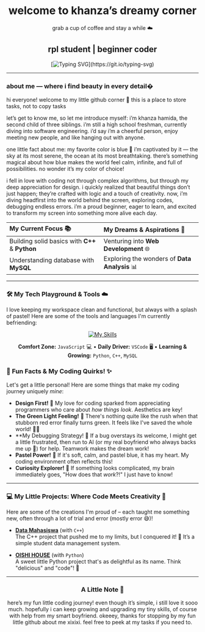 <div align="center">

# welcome to khanza’s dreamy corner 
grab a cup of coffee and stay a while ☁️
## rpl student | beginner coder

[![Typing SVG](https://readme-typing-svg.herokuapp.com?font=Pacifico&pause=1000&color=F9A8D4&center=true&vCenter=true&width=400&lines=Hello+World!;Nice+to+meet+you!;Let's+build+something+beautiful!)](https://git.io/typing-svg)

</div>

---

### about me — where i find beauty in every detail�

hi everyone! welcome to my little github corner 🌿
this is a place to store tasks, not to copy tasks

let’s get to know me, so let me introduce myself: i’m khanza hamida, the second child of three siblings. i’m still a high school freshman, currently diving into software engineering. i’d say i’m a cheerful person, enjoy meeting new people, and like hanging out with anyone.

one little fact about me: my favorite color is blue 💙
i’m captivated by it — the sky at its most serene, the ocean at its most breathtaking. there’s something magical about how blue makes the world feel calm, infinite, and full of possibilities. no wonder it’s my color of choice!

i fell in love with coding not through complex algorithms, but through my deep appreciation for design. i quickly realized that beautiful things don’t just happen; they’re crafted with logic and a touch of creativity.
now, i’m diving headfirst into the world behind the screen, exploring codes, debugging endless errors. i’m a proud beginner, eager to learn, and excited to transform my screen into something more alive each day.

| My Current Focus 📚 | My Dreams & Aspirations 🌟 |
| :------------------ | :------------------------- |
| Building solid basics with **C++** & **Python** | Venturing into **Web Development** 🌐 |
| Understanding database with **MySQL** | Exploring the wonders of **Data Analysis** 📊 |

---

### 🛠️ My Tech Playground & Tools ☁️

I love keeping my workspace clean and functional, but always with a splash of pastel! Here are some of the tools and languages I'm currently befriending:

<div align="center">

[![My Skills](https://skillicons.dev/icons?i=javascript,html,css,mysql,vscode,github&theme=light)](https://skillicons.dev)

**Comfort Zone:** `JavaScript` 💻 • **Daily Driver:** `VSCode` 🖥️ • **Learning & Growing:** `Python`, `C++`, `MySQL`


</div>

### 🌟 Fun Facts & My Coding Quirks! ✨

Let's get a little personal! Here are some things that make my coding journey uniquely *mine*:

* **Design First!** 🎨 My love for coding sparked from appreciating programmers who care about *how things look*. Aesthetics are key!
* **The Green Light Feeling!** 🥳 There's nothing quite like the rush when that stubborn red error finally turns green. It feels like I've saved the whole world! 🦸‍♀️
* **My Debugging Strategy! 🤔 If a bug overstays its welcome, I might get a little frustrated, then run to AI (or my real boyfriend who always backs me up 🫣) for help. Teamwork makes the dream work!
* **Pastel Power!** 🩵 If it's soft, calm, and pastel blue, it has my heart. My coding environment often reflects this!
* **Curiosity Explorer!** 🔭 If something looks complicated, my brain immediately goes, "How does that *work*?!" I just have to know!

---

### 💻 My Little Projects: Where Code Meets Creativity 🌷

Here are some of the creations I'm proud of – each taught me something new, often through a lot of trial and error (mostly error 😅)!

* **[Data Mahasiswa](https://github.com/khanzahamida/Data-Mahasiswa.git)** (with `C++`)<br>
    The C++ project that pushed me to my limits, but I conquered it! 💪 It’s a simple student data management system.

* **[OISHI HOUSE](https://github.com/khanzahamida/OISHI-HOUSE.git)** (with `Python`)<br>
    A sweet little Python project that's as delightful as its name. Think "delicious" and "code"! 🍰

---

<div align="center">

### A Little Note 🌿

here’s my fun little coding journey! even though it’s simple, i still love it sooo much. hopefully i can keep growing and upgrading my tiny skills, of course with help from my smart boyfriend. okeeey, thanks for stopping by my fun little github about me xixixi. feel free to peek at my tasks if you need to.


</div>
